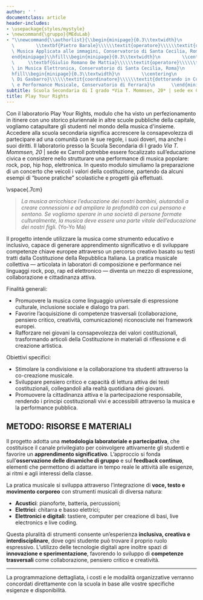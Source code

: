 ```yaml
---
author: ' '
documentclass: article
header-includes:
- \usepackage{styles/mystyle}
- \newcommand{\gruppo}{MEduLab}
- "\\newcommand{\\authorlist}{\\begin{minipage}{0.3\\textwidth}\n        \\centering\n\
  \        \\textbf{Pietro Barale}\\\\\\textit{operatore}\\\\\\textit{diplomato in\
  \ Musica Applicata alle immagini, Conservatorio di Santa Cecilia, Roma}\n      \\\
  end{minipage}\\hfill\\begin{minipage}{0.3\\textwidth}\n        \\centering\n   \
  \     \\textbf{Giulio Romano De Mattia}\\\\\\textit{operatore}\\\\\\textit{diplomato\
  \ in Musica Elettronica, Conservatorio di Santa Cecilia, Roma}\n      \\end{minipage}\\\
  hfill\\begin{minipage}{0.3\\textwidth}\n        \\centering\n        \\textbf{Marco\
  \ Di Gasbarro}\\\\\\textit{coordinatore}\\\\\\textit{dottorando in Composizione\
  \ e Performance Musicale, Conservatorio di Ferrara}\n      \\end{minipage}}"
subtitle: Scuola Secondaria di I grado *Via T. Mommsen, 20* | sede ex Carroll - 2025/2026
title: Play Your Rights
---
```


Con il laboratorio Play Your Rights, modulo che ha visto un perfezionamento in itinere con uno storico pluriennale in altre scuole pubbliche della capitale, vogliamo catapultare gli studenti nel mondo della musica d'insieme.
Accedere alla scuola secondaria significa accrescere la consapevolezza di partecipare ad
una comunità con le sue regole, i suoi doveri, ma anche i suoi diritti.
Il laboratorio presso la Scuola Secondaria di I grado *Via T. Mommsen, 20* | sede ex Carroll potrebbe essere focalizzato sull’educazione civica e
consistere nello strutturare una performance di musica popolare: rock, pop, hip hop, elettronica. In questo
modulo simuliamo la preparazione di un concerto che veicoli i valori della
costituzione, partendo da alcuni esempi di “buone pratiche” scolastiche e progetti già
effettuati.

\vspace{.7cm}

>*La musica arricchisce l’educazione dei nostri bambini, aiutandoli a creare connessioni e ad ampliare la profondità con cui pensano e sentono. Se vogliamo sperare in una società di persone formate culturalmente, la musica deve essere una parte vitale dell’educazione dei nostri figli.* (Yo-Yo Ma)


Il progetto intende utilizzare la musica come strumento educativo e inclusivo, capace di generare apprendimento significativo e di sviluppare competenze chiave europee attraverso un percorso creativo basato su testi tratti dalla Costituzione della Repubblica Italiana. La pratica musicale collettiva — articolata in laboratori di composizione e performance nei linguaggi rock, pop, rap ed elettronico — diventa un mezzo di espressione, collaborazione e cittadinanza attiva.

Finalità generali:    
- Promuovere la musica come linguaggio universale di espressione culturale, inclusione sociale e dialogo tra pari.
- Favorire l’acquisizione di competenze trasversali (collaborazione, pensiero critico, creatività, comunicazione) riconosciute nei framework europei.
- Rafforzare nei giovani la consapevolezza dei valori costituzionali, trasformando articoli della Costituzione in materiali di riflessione e di creazione artistica.

Obiettivi specifici:    
- Stimolare la condivisione e la collaborazione tra studenti attraverso la co-creazione musicale.
- Sviluppare pensiero critico e capacità di lettura attiva dei testi costituzionali, collegandoli alla realtà quotidiana dei giovani.
- Promuovere la cittadinanza attiva e la partecipazione responsabile, rendendo i principi costituzionali vivi e accessibili attraverso la musica e la performance pubblica.


## METODO: RISORSE E MATERIALI

Il progetto adotta una **metodologia laboratoriale e partecipativa**, che costituisce il canale privilegiato per coinvolgere attivamente gli studenti e favorire un **apprendimento significativo**. L’approccio si fonda sull’**osservazione delle dinamiche di gruppo** e sul **feedback continuo**, elementi che permettono di adattare in tempo reale le attività alle esigenze, ai ritmi e agli interessi della classe.

La pratica musicale si sviluppa attraverso l’integrazione di **voce, testo e movimento corporeo** con strumenti musicali di diversa natura:

* **Acustici**: pianoforte, batteria, percussioni;
* **Elettrici**: chitarra e basso elettrici;
* **Elettronici e digitali**: tastiere, computer per creazione di basi, live electronics e live coding.

Questa pluralità di strumenti consente un’esperienza **inclusiva, creativa e interdisciplinare**, dove ogni studente può trovare il proprio ruolo espressivo. L’utilizzo delle tecnologie digitali apre inoltre spazi di **innovazione e sperimentazione**, favorendo lo sviluppo di **competenze trasversali** come collaborazione, pensiero critico e creatività.




---

La programmazione dettagliata, i costi e le modalità organizzative verranno concordati direttamente con la scuola in base alle vostre specifiche esigenze e disponibilità.




